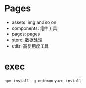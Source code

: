# Pages
* assets: img and so on
* components: 组件工具
* pages: pages
* store: 数据处理
* utils: 高复用度工具

# exec
``` npm install -g nodemon ```
``` yarn install ```